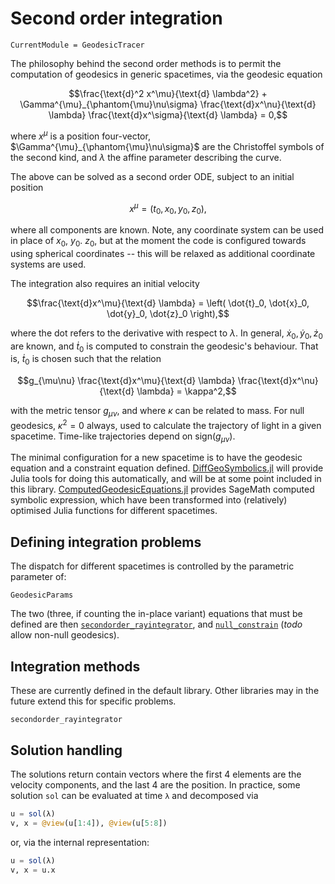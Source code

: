 # Second order integration

```@meta
CurrentModule = GeodesicTracer
```

The philosophy behind the second order methods is to permit the computation of geodesics in generic spacetimes, via the geodesic equation

```math
\frac{\text{d}^2 x^\mu}{\text{d} \lambda^2} 
    + \Gamma^{\mu}_{\phantom{\mu}\nu\sigma}
    \frac{\text{d}x^\nu}{\text{d} \lambda}
    \frac{\text{d}x^\sigma}{\text{d} \lambda}
= 0,
```

where $x^\mu$ is a position four-vector, $\Gamma^{\mu}_{\phantom{\mu}\nu\sigma}$ are the Christoffel symbols of the second kind, and $\lambda$ the affine parameter describing the curve.

The above can be solved as a second order ODE, subject to an initial position

```math
x^\mu = \left(t_0, x_0, y_0, z_0 \right),
```

where all components are known. Note, any coordinate system can be used in place of $x_0$, $y_0$. $z_0$, but at the moment the code is configured towards using spherical coordinates -- this will be relaxed as additional coordinate systems are used.

The integration also requires an initial velocity 

```math
\frac{\text{d}x^\mu}{\text{d} \lambda} = \left( \dot{t}_0, \dot{x}_0, \dot{y}_0, \dot{z}_0 \right),
```

where the dot refers to the derivative with respect to $\lambda$. In general, $\dot{x}_0, \dot{y}_0, \dot{z}_0$ are known, and $\dot{t}_0$ is computed to constrain the geodesic's behaviour. That is, $\dot{t}_0$ is chosen such that the relation

```math
g_{\mu\nu} \frac{\text{d}x^\mu}{\text{d} \lambda} \frac{\text{d}x^\nu}{\text{d} \lambda} = \kappa^2,
```

with the metric tensor $g_{\mu\nu}$, and where $\kappa$ can be related to mass. For null geodesics, $\kappa^2 = 0$ always, used to calculate the trajectory of light in a given spacetime. Time-like trajectories depend on $\text{sign}(g_{\mu\nu})$.

The minimal configuration for a new spacetime is to have the geodesic equation and a constraint equation defined. [DiffGeoSymbolics.jl](https://github.com/astro-group-bristol/DiffGeoSymbolics.jl) will provide Julia tools for doing this automatically, and will be at some point included in this library. [ComputedGeodesicEquations.jl](https://github.com/astro-group-bristol/ComputedGeodesicEquations.jl) provides SageMath computed symbolic expression, which have been transformed into (relatively) optimised Julia functions for different spacetimes.

## Defining integration problems

The dispatch for different spacetimes is controlled by the parametric parameter of:

```@docs
GeodesicParams
```

The two (three, if counting the in-place variant) equations that must be defined are then [`secondorder_rayintegrator`](@docs), and [`null_constrain`](@docs) (*todo* allow non-null geodesics).

## Integration methods

These are currently defined in the default library. Other libraries may in the future extend this for specific problems.

```@docs
secondorder_rayintegrator
```

## Solution handling

The solutions return contain vectors where the first 4 elements are the velocity components, and the last 4 are the position. In practice, some solution `sol` can be evaluated at time `λ` and decomposed via

```julia
u = sol(λ)
v, x = @view(u[1:4]), @view(u[5:8])
```

or, via the internal representation:

```julia
u = sol(λ)
v, x = u.x
```